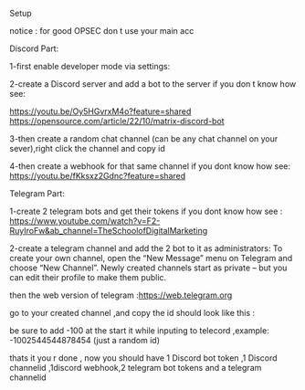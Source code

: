 Setup

notice : for good OPSEC don t use your main acc

Discord Part:

1-first enable developer mode via settings:

2-create a Discord server and add a bot to the server if you don t know how see:

https://youtu.be/Oy5HGvrxM4o?feature=shared
https://opensource.com/article/22/10/matrix-discord-bot

3-then create a random chat channel (can be any chat channel on your sever),right click the channel and copy id 

4-then create a webhook for that same channel if you dont know how see:
https://youtu.be/fKksxz2Gdnc?feature=shared

Telegram Part:

1-create 2 telegram bots and get their tokens if you dont know how see : 
https://www.youtube.com/watch?v=F2-RuyIroFw&ab_channel=TheSchoolofDigitalMarketing

2-create a telegram channel and add the 2 bot to it as administrators:
To create your own channel, open the “New Message” menu on Telegram and choose “New Channel”. Newly created channels start as private – but you can edit their profile to make them public.

then the web version of telegram :https://web.telegram.org

go to your created channel ,and copy the id should look like this :


be sure to add -100 at the start it while inputing to telecord ,example: -1002544544878454 (just a random id)

thats it you r done , now you should have 1 Discord bot token ,1 Discord channelid  ,1discord webhook,2 telegram bot tokens and a telegram channelid 



